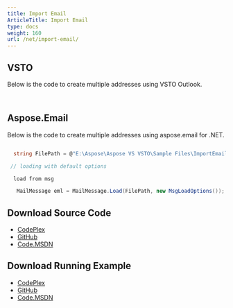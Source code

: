 ```yaml
---
title: Import Email
ArticleTitle: Import Email
type: docs
weight: 160
url: /net/import-email/
---
```



## **VSTO**
Below is the code to create multiple addresses using VSTO Outlook.

``` cs



```
## **Aspose.Email**
Below is the code to create multiple addresses using aspose.email for .NET.

``` cs

  string FilePath = @"E:\Aspose\Aspose VS VSTO\Sample Files\ImportEmail.msg";  

 // loading with default options

  load from msg

   MailMessage eml = MailMessage.Load(FilePath, new MsgLoadOptions());

```
## **Download Source Code**
- [CodePlex](https://asposeemailvsto.codeplex.com/SourceControl/latest#Code)
- [GitHub](https://github.com/aspose-email/Aspose.Email-for-.NET/tree/master/Plugins/Aspose.Email%20Vs%20VSTO%20Outlook/Code%20Comparison%20of%20Common%20Features/Import%20Email)
- [Code.MSDN](https://code.msdn.microsoft.com/Code-Comparison-of-common-4e0f39b8/view/SourceCode#content)
## **Download Running Example**
- [CodePlex](https://asposeemailvsto.codeplex.com/releases/view/620910)
- [GitHub](https://github.com/aspose-email/Aspose.Email-for-.NET/releases/tag/AsposeEmailVsVSTOv1.2)
- [Code.MSDN](https://code.msdn.microsoft.com/Code-Comparison-of-common-4e0f39b8)
